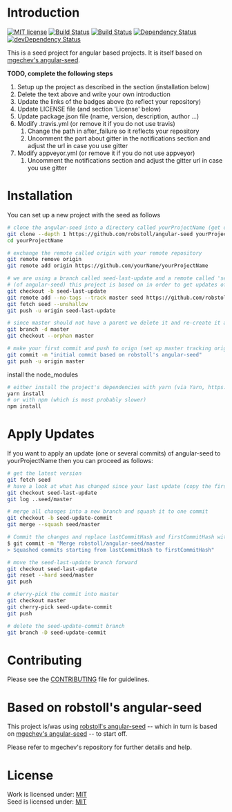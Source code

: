 # Introduction

[![MIT license](http://img.shields.io/badge/license-MIT-brightgreen.svg)](http://opensource.org/licenses/MIT)
[![Build Status](https://travis-ci.org/robstoll/angular-seed.svg?branch=master)](https://travis-ci.org/robstoll/angular-seed)
[![Build Status](https://ci.appveyor.com/api/projects/status/github/robstoll/angular-seed?svg=true)](https://ci.appveyor.com/project/robstoll/angular-seed)
[![Dependency Status](https://david-dm.org/robstoll/angular-seed.svg)](https://david-dm.org/robstoll/angular-seed)
[![devDependency Status](https://david-dm.org/robstoll/angular-seed/dev-status.svg)](https://david-dm.org/robstoll/angular-seed?type=dev)

This is a seed project for angular based projects. It is itself based on [mgechev's angular-seed](https://github.com/mgechev/angular-seed/).

**TODO, complete the following steps**

1. Setup up the project as described in the section (installation below)
1. Delete the text above and write your own introduction 
2. Update the links of the badges above (to reflect your repository)
3. Update LICENSE file (and section 'License' below)
4. Update package.json file (name, version, description, author ...)
5. Modify .travis.yml (or remove it if you do not use travis)
    1. Change the path in after_failure so it reflects your repository
    2. Uncomment the part about gitter in the notifications section and adjust the url in case you use gitter
6. Modify appveyor.yml (or remove it if you do not use appveyor)
    1. Uncomment the notifications section and adjust the gitter url in case you use gitter


# Installation

You can set up a new project with the seed as follows

```bash
# clone the angular-seed into a directory called yourProjectName (get only last commit, not the whole history)
git clone --depth 1 https://github.com/robstoll/angular-seed yourProjectName
cd yourProjectName

# exchange the remote called origin with your remote repository
git remote remove origin
git remote add origin https://github.com/yourName/yourProjectName

# we are using a branch called seed-last-update and a remote called 'seed' to keep track on which commit 
# (of angular-seed) this project is based on in order to get updates of angular-seed later on
git checkout -b seed-last-update
git remote add --no-tags --track master seed https://github.com/robstoll/angular-seed
git fetch seed --unshallow
git push -u origin seed-last-update

# since master should not have a parent we delete it and re-create it as orphan branch
git branch -d master
git checkout --orphan master

# make your first commit and push to orign (set up master tracking origin/master)
git commit -m "initial commit based on robstoll's angular-seed"
git push -u origin master
```

install the node_modules

```bash
# either install the project's dependencies with yarn (via Yarn, https://yarnpkg.com)
yarn install  
# or with npm (which is most probably slower)
npm install
```


# Apply Updates
If you want to apply an update (one or several commits) of angular-seed to yourProjectName then you can proceed as follows:

```bash
# get the latest version 
git fetch seed
# have a look at what has changed since your last update (copy the first and last commit hash)
git checkout seed-last-update
git log ..seed/master

# merge all changes into a new branch and squash it to one commit 
git checkout -b seed-update-commit
git merge --squash seed/master

# Commit the changes and replace lastCommitHash and firstCommitHash with the actual hashes 
$ git commit -m "Merge robstoll/angular-seed/master
> Squashed commits starting from lastCommitHash to firstCommitHash"

# move the seed-last-update branch forward
git checkout seed-last-update
git reset --hard seed/master
git push

# cherry-pick the commit into master
git checkout master
git cherry-pick seed-update-commit
git push

# delete the seed-update-commit branch 
git branch -D seed-update-commit
```


# Contributing

Please see the [CONTRIBUTING](.github/CONTRIBUTING.md) file for guidelines.


# Based on robstoll's angular-seed

This project is/was using [robstoll's angular-seed](https://github.com/robstoll/angular-seed) --
which in turn is based on [mgechev's angular-seed](https://github.com/mgechev/angular-seed/) -- to start off.

Please refer to mgechev's repository for further details and help. 


# License

Work is licensed under: [MIT](LICENSE)  
Seed is licensed under: [MIT](LICENSE-seed)
